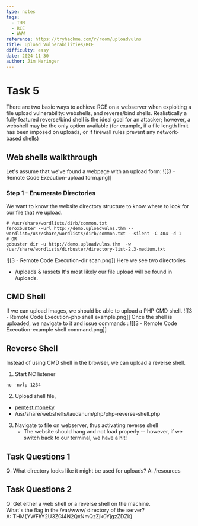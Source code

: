 ```yaml
---
type: notes
tags:
  - THM
  - RCE
  - WWW
reference: https://tryhackme.com/r/room/uploadvulns
title: Upload Vulnerabilities/RCE
difficulty: easy
date: 2024-11-30
author: Jim Heringer
---
```

# Task 5

There are two basic ways to achieve RCE on a webserver when exploiting a file upload vulnerability: webshells, and reverse/bind shells. Realistically a fully featured reverse/bind shell is the ideal goal for an attacker; however, a webshell may be the only option available (for example, if a file length limit has been imposed on uploads, or if firewall rules prevent any network-based shells)

## Web shells walkthrough
Let's assume that we've found a webpage with an upload form: 
![[3 - Remote Code Execution-upload form.png]]
### Step 1 - Enumerate Directories
We want to know the website directory structure to know where to look for our file that we upload. 
```shell 
# /usr/share/wordlists/dirb/common.txt 
feroxbuster --url http://demo.uploadvulns.thm --wordlist=/usr/share/wordlists/dirb/common.txt --silent -C 404 -d 1 
# OR
gobuster dir -u http://demo.uploadvulns.thm  -w /usr/share/wordlists/dirbuster/directory-list-2.3-medium.txt  
```
![[3 - Remote Code Execution-dir scan.png]]
Here we see two directories
* /uploads  &  /assets 
It's most likely our file upload will be found in /uploads.
## CMD Shell
If we can upload images, we should be able to upload a PHP CMD shell.
![[3 - Remote Code Execution-php shell example.png]]
Once the shell is uploaded, we navigate to it and issue commands : 
![[3 - Remote Code Execution-example shell command.png]]

## Reverse Shell
Instead of using CMD shell in the browser, we can upload a reverse shell.  
1. Start NC listener 
```
nc -nvlp 1234
```
2. Upload shell file, 
* [pentest moneky](https://raw.githubusercontent.com/pentestmonkey/php-reverse-shell/master/php-reverse-shell.php) 
* /usr/share/webshells/laudanum/php/php-reverse-shell.php 
3. Navigate to file on webserver, thus activating reverse shell
	* The website should hang and not load properly -- however, if we switch back to our terminal, we have a hit!

## Task Questions 1
Q: What directory looks like it might be used for uploads?
A: /resources
## Task Questions 2
Q: Get either a web shell or a reverse shell on the machine.  
What's the flag in the /var/www/ directory of the server?  
A: THM{YWFhY2U3ZGI4N2QxNmQzZjk0YjgzZDZk}
